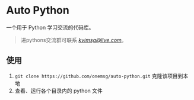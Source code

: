 # Auto Python

一个用于 Python 学习交流的代码库。

> 进pythons交流群可联系 *kvimsg@live.com*。

## 使用

1. `git clone https://github.com/onemsg/auto-python.git` 克隆该项目到本地
2. 查看、运行各个目录内的 python 文件